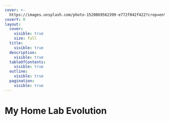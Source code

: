 ```yaml
---
cover: >-
  https://images.unsplash.com/photo-1520869562399-e772f042f422?crop=entropy&cs=srgb&fm=jpg&ixid=M3wxOTcwMjR8MHwxfHNlYXJjaHwxfHxob21lbGFifGVufDB8fHx8MTcwNDk2ODUxMnww&ixlib=rb-4.0.3&q=85
coverY: 0
layout:
  cover:
    visible: true
    size: full
  title:
    visible: true
  description:
    visible: true
  tableOfContents:
    visible: true
  outline:
    visible: true
  pagination:
    visible: true
---
```


# My Home Lab Evolution

